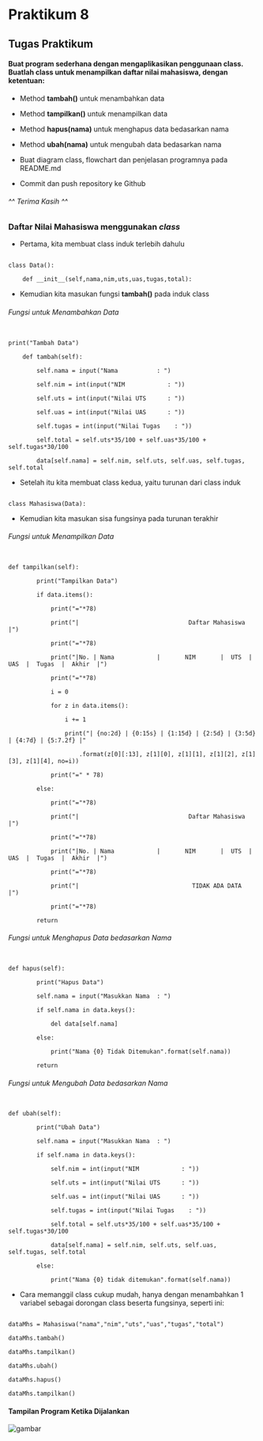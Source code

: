 # Praktikum 8 

## Tugas Praktikum

#### Buat program sederhana dengan mengaplikasikan penggunaan class. Buatlah class untuk menampilkan daftar nilai mahasiswa, dengan ketentuan:

- Method **tambah()** untuk menambahkan data

- Method **tampilkan()** untuk menampilkan data

- Method **hapus(nama)** untuk menghapus data bedasarkan nama

- Method **ubah(nama)** untuk mengubah data bedasarkan nama

- Buat diagram class, flowchart dan penjelasan programnya pada README.md

- Commit dan push repository ke Github

###### ^^ Terima Kasih ^^

### Daftar Nilai Mahasiswa menggunakan *class*

- Pertama, kita membuat class induk terlebih dahulu

```

class Data():

    def __init__(self,nama,nim,uts,uas,tugas,total):

```

- Kemudian kita masukan fungsi **tambah()** pada induk class

###### Fungsi untuk Menambahkan Data

```

print("Tambah Data")

    def tambah(self):

        self.nama = input("Nama           : ")

        self.nim = int(input("NIM            : "))

        self.uts = int(input("Nilai UTS      : "))

        self.uas = int(input("Nilai UAS      : "))

        self.tugas = int(input("Nilai Tugas    : "))

        self.total = self.uts*35/100 + self.uas*35/100 + self.tugas*30/100

        data[self.nama] = self.nim, self.uts, self.uas, self.tugas, self.total

```

- Setelah itu kita membuat class kedua, yaitu turunan dari class induk

```

class Mahasiswa(Data):

```

- Kemudian kita masukan sisa fungsinya pada turunan terakhir

###### Fungsi untuk Menampilkan Data

```

def tampilkan(self):

        print("Tampilkan Data")

        if data.items():

            print("="*78)

            print("|                               Daftar Mahasiswa                             |")

            print("="*78)

            print("|No. | Nama            |       NIM       |  UTS  |  UAS  |  Tugas  |  Akhir  |")

            print("="*78)

            i = 0

            for z in data.items():

                i += 1

                print("| {no:2d} | {0:15s} | {1:15d} | {2:5d} | {3:5d} | {4:7d} | {5:7.2f} |"

                    .format(z[0][:13], z[1][0], z[1][1], z[1][2], z[1][3], z[1][4], no=i))

            print("=" * 78)

        else:

            print("="*78)

            print("|                               Daftar Mahasiswa                             |")

            print("="*78)

            print("|No. | Nama            |       NIM       |  UTS  |  UAS  |  Tugas  |  Akhir  |")

            print("="*78)

            print("|                                TIDAK ADA DATA                              |")

            print("="*78)

        return

```

###### Fungsi untuk Menghapus Data bedasarkan Nama

```

def hapus(self):

        print("Hapus Data")

        self.nama = input("Masukkan Nama  : ")

        if self.nama in data.keys():

            del data[self.nama]

        else:

            print("Nama {0} Tidak Ditemukan".format(self.nama))

        return

```

###### Fungsi untuk Mengubah Data bedasarkan Nama

```

def ubah(self):

        print("Ubah Data")

        self.nama = input("Masukkan Nama  : ")

        if self.nama in data.keys():

            self.nim = int(input("NIM            : "))

            self.uts = int(input("Nilai UTS      : "))

            self.uas = int(input("Nilai UAS      : "))

            self.tugas = int(input("Nilai Tugas    : "))

            self.total = self.uts*35/100 + self.uas*35/100 + self.tugas*30/100

            data[self.nama] = self.nim, self.uts, self.uas, self.tugas, self.total

        else:

            print("Nama {0} tidak ditemukan".format(self.nama))

```

- Cara memanggil class cukup mudah, hanya dengan menambahkan 1 variabel sebagai dorongan class beserta fungsinya, seperti ini:

```

dataMhs = Mahasiswa("nama","nim","uts","uas","tugas","total")

dataMhs.tambah()

dataMhs.tampilkan()

dataMhs.ubah()

dataMhs.hapus()

dataMhs.tampilkan()

```

#### Tampilan Program Ketika Dijalankan

![gambar](pr8/8.1.png)
